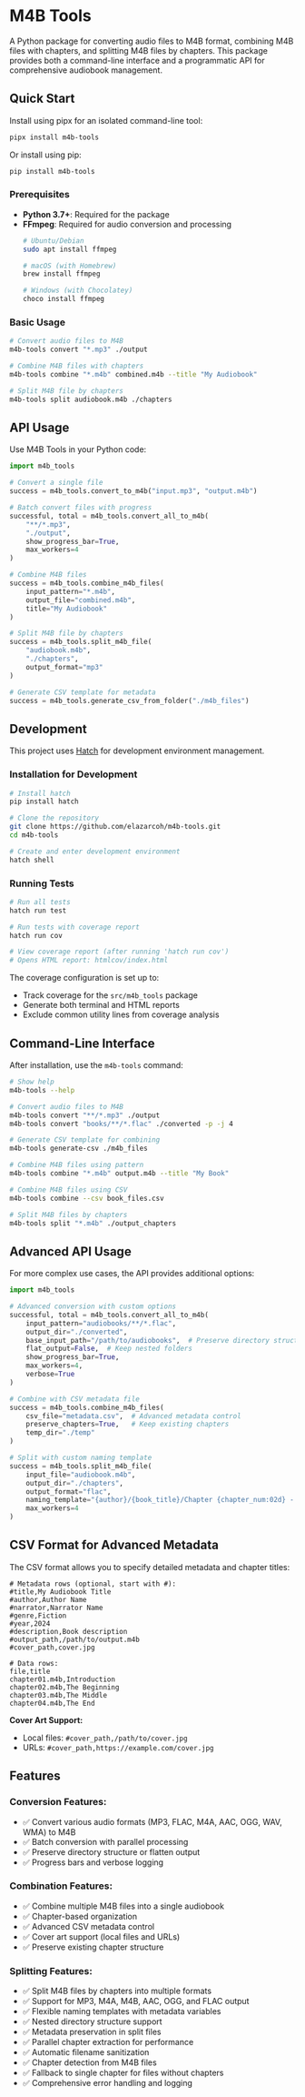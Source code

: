 # M4B Tools

A Python package for converting audio files to M4B format, combining M4B files with chapters, and splitting M4B files by chapters. This package provides both a command-line interface and a programmatic API for comprehensive audiobook management.

## Quick Start

Install using pipx for an isolated command-line tool:

```bash
pipx install m4b-tools
```

Or install using pip:

```bash
pip install m4b-tools
```

### Prerequisites

- **Python 3.7+**: Required for the package
- **FFmpeg**: Required for audio conversion and processing
  ```bash
  # Ubuntu/Debian
  sudo apt install ffmpeg
  
  # macOS (with Homebrew)
  brew install ffmpeg
  
  # Windows (with Chocolatey)
  choco install ffmpeg
  ```

### Basic Usage

```bash
# Convert audio files to M4B
m4b-tools convert "*.mp3" ./output

# Combine M4B files with chapters
m4b-tools combine "*.m4b" combined.m4b --title "My Audiobook"

# Split M4B file by chapters
m4b-tools split audiobook.m4b ./chapters
```

## API Usage

Use M4B Tools in your Python code:

```python
import m4b_tools

# Convert a single file
success = m4b_tools.convert_to_m4b("input.mp3", "output.m4b")

# Batch convert files with progress
successful, total = m4b_tools.convert_all_to_m4b(
    "**/*.mp3", 
    "./output",
    show_progress_bar=True,
    max_workers=4
)

# Combine M4B files
success = m4b_tools.combine_m4b_files(
    input_pattern="*.m4b",
    output_file="combined.m4b",
    title="My Audiobook"
)

# Split M4B file by chapters
success = m4b_tools.split_m4b_file(
    "audiobook.m4b",
    "./chapters",
    output_format="mp3"
)

# Generate CSV template for metadata
success = m4b_tools.generate_csv_from_folder("./m4b_files")
```

## Development

This project uses [Hatch](https://hatch.pypa.io/) for development environment management.

### Installation for Development

```bash
# Install hatch
pip install hatch

# Clone the repository
git clone https://github.com/elazarcoh/m4b-tools.git
cd m4b-tools

# Create and enter development environment
hatch shell
```

### Running Tests

```bash
# Run all tests
hatch run test

# Run tests with coverage report
hatch run cov

# View coverage report (after running 'hatch run cov')
# Opens HTML report: htmlcov/index.html
```

The coverage configuration is set up to:
- Track coverage for the `src/m4b_tools` package
- Generate both terminal and HTML reports
- Exclude common utility lines from coverage analysis

## Command-Line Interface

After installation, use the `m4b-tools` command:

```bash
# Show help
m4b-tools --help

# Convert audio files to M4B
m4b-tools convert "**/*.mp3" ./output
m4b-tools convert "books/**/*.flac" ./converted -p -j 4

# Generate CSV template for combining
m4b-tools generate-csv ./m4b_files

# Combine M4B files using pattern
m4b-tools combine "*.m4b" output.m4b --title "My Book"

# Combine M4B files using CSV
m4b-tools combine --csv book_files.csv

# Split M4B files by chapters
m4b-tools split "*.m4b" ./output_chapters
```

## Advanced API Usage

For more complex use cases, the API provides additional options:

```python
import m4b_tools

# Advanced conversion with custom options
successful, total = m4b_tools.convert_all_to_m4b(
    input_pattern="audiobooks/**/*.flac",
    output_dir="./converted",
    base_input_path="/path/to/audiobooks",  # Preserve directory structure
    flat_output=False,  # Keep nested folders
    show_progress_bar=True,
    max_workers=4,
    verbose=True
)

# Combine with CSV metadata file
success = m4b_tools.combine_m4b_files(
    csv_file="metadata.csv",  # Advanced metadata control
    preserve_chapters=True,   # Keep existing chapters
    temp_dir="./temp"
)

# Split with custom naming template
success = m4b_tools.split_m4b_file(
    input_file="audiobook.m4b",
    output_dir="./chapters",
    output_format="flac",
    naming_template="{author}/{book_title}/Chapter {chapter_num:02d} - {chapter_title}.{ext}",
    max_workers=4
)
```

## CSV Format for Advanced Metadata

The CSV format allows you to specify detailed metadata and chapter titles:

```csv
# Metadata rows (optional, start with #):
#title,My Audiobook Title
#author,Author Name
#narrator,Narrator Name
#genre,Fiction
#year,2024
#description,Book description
#output_path,/path/to/output.m4b
#cover_path,cover.jpg

# Data rows:
file,title
chapter01.m4b,Introduction
chapter02.m4b,The Beginning
chapter03.m4b,The Middle
chapter04.m4b,The End
```

**Cover Art Support:**
- Local files: `#cover_path,/path/to/cover.jpg`
- URLs: `#cover_path,https://example.com/cover.jpg`

## Features

### Conversion Features:
- ✅ Convert various audio formats (MP3, FLAC, M4A, AAC, OGG, WAV, WMA) to M4B
- ✅ Batch conversion with parallel processing
- ✅ Preserve directory structure or flatten output
- ✅ Progress bars and verbose logging

### Combination Features:
- ✅ Combine multiple M4B files into a single audiobook
- ✅ Chapter-based organization
- ✅ Advanced CSV metadata control
- ✅ Cover art support (local files and URLs)
- ✅ Preserve existing chapter structure

### Splitting Features:
- ✅ Split M4B files by chapters into multiple formats
- ✅ Support for MP3, M4A, M4B, AAC, OGG, and FLAC output
- ✅ Flexible naming templates with metadata variables
- ✅ Nested directory structure support
- ✅ Metadata preservation in split files
- ✅ Parallel chapter extraction for performance
- ✅ Automatic filename sanitization
- ✅ Chapter detection from M4B files
- ✅ Fallback to single chapter for files without chapters
- ✅ Comprehensive error handling and logging

